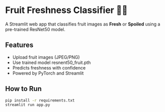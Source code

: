 # Fruit Freshness Classifier 🍎🍌

A Streamlit web app that classifies fruit images as **Fresh** or 
**Spoiled** using a pre-trained ResNet50 model.

## Features

- Upload fruit images (JPEG/PNG)
- Use trained model resnent50_fruit.pth
- Predicts freshness with confidence
- Powered by PyTorch and Streamlit

## How to Run

```bash
pip install -r requirements.txt
streamlit run app.py

